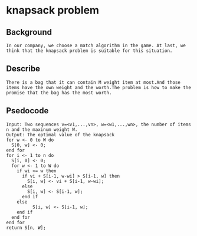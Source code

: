 # knapsack problem
## Background
    In our company, we choose a match algorithm in the game. At last, we think that the knapsack problem is suitable for this situation.
## Describe
    There is a bag that it can contain M weight item at most.And those items have the own weight and the worth.The problem is how to make the promise that the bag has the most worth.
## Psedocode
```
Input: Two sequences v=<v1,...,vn>, w=<w1,...,wn>, the number of items n and the maxinum weight W.
Output: The optimal value of the knapsack
for w <- 0 to W do
  S[0, w] <- 0;
end for
for i <- 1 to n do
  S[i, 0] <- 0;
  for w <- 1 to W do
    if wi <= w then
      if vi + S[i-1, w-wi] > S[i-1, w] then
        S[i, w] <- vi + S[i-1, w-wi];
      else
        S[i, w] <- S[i-1, w];
      end if
    else
 		  S[i, w] <- S[i-1, w];
    end if
  end for
end for
return S[n, W];
```
